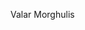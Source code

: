 Valar Morghulis

<!---
littlecheny/littlecheny is a ✨ special ✨ repository because its `README.md` (this file) appears on your GitHub profile.
You can click the Preview link to take a look at your changes.
--->
